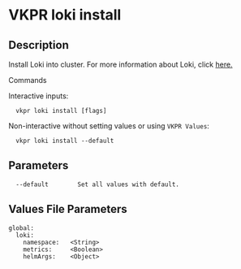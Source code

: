 # VKPR loki install

## Description

Install Loki into cluster. For more information about Loki, click [here.](https://grafana.com/oss/loki/)

Commands

Interactive inputs:

```
  vkpr loki install [flags]
```

Non-interactive without setting values or using ```VKPR Values```:

```
  vkpr loki install --default
```

## Parameters

```
  --default        Set all values with default.
```

## Values File Parameters

```
global:
  loki:
    namespace:   <String>
    metrics:     <Boolean>
    helmArgs:    <Object>
```

